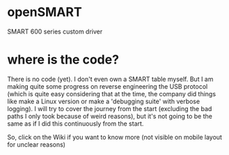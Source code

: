 # openSMART
SMART 600 series custom driver
# where is the code?
There is no code (yet). I don't even own a SMART table myself. But I am making quite some progress on reverse engineering the USB protocol (which is quite easy considering that at the time, the company did things like make a Linux version or make a 'debugging suite' with verbose logging). I will try to cover the journey from the start (excluding the bad paths I only took because of weird reasons), but it's not going to be the same as if I did this continuously from the start.

So, click on the Wiki if you want to know more (not visible on mobile layout for unclear reasons)
